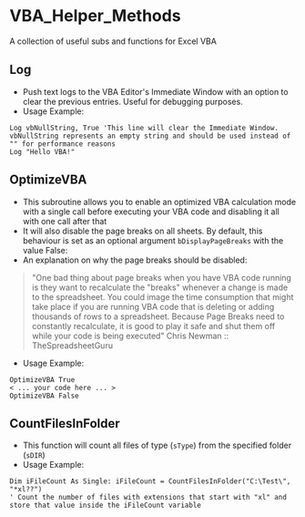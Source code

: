 # VBA_Helper_Methods
A collection of useful subs and functions for Excel VBA

## Log
* Push text logs to the VBA Editor's Immediate Window with an option to clear the previous entries. Useful for debugging purposes.
* Usage Example:
```vba
Log vbNullString, True 'This line will clear the Immediate Window. vbNullString represents an empty string and should be used instead of "" for performance reasons
Log "Hello VBA!"
```

## OptimizeVBA
* This subroutine allows you to enable an optimized VBA calculation mode with a single call before executing your VBA code and disabling it all with one call after that
* It will also disable the page breaks on all sheets. By default, this behaviour is set as an optional argument `bDisplayPageBreaks` with the value False:
* An explanation on why the page breaks should be disabled:

> "One bad thing about page breaks when you have VBA code running is they want to recalculate the "breaks" whenever a change is made to the spreadsheet.  You could image the time consumption that might take place if you are running VBA code that is deleting or adding thousands of rows to a spreadsheet.  Because Page Breaks need to constantly recalculate, it is good to play it safe and shut them off while your code is being executed" Chris Newman :: TheSpreadsheetGuru

* Usage Example:
```vba
OptimizeVBA True
< ... your code here ... >
OptimizeVBA False
```

## CountFilesInFolder
* This function will count all files of type (`sType`) from the specified folder (`sDIR`)
* Usage Example:
```vba
Dim iFileCount As Single: iFileCount = CountFilesInFolder("C:\Test\", "*xl??")
' Count the number of files with extensions that start with "xl" and store that value inside the iFileCount variable
```
